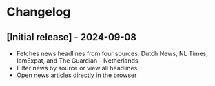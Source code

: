 # Changelog

## [Initial release] - 2024-09-08
- Fetches news headlines from four sources: Dutch News, NL Times, IamExpat, and The Guardian - Netherlands
- Filter news by source or view all headlines
- Open news articles directly in the browser
